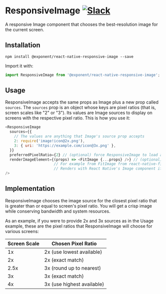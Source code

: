 # ResponsiveImage [![Slack](http://slack.exponentjs.com/badge.svg)](http://slack.exponentjs.com)
A responsive Image component that chooses the best-resolution image for the current screen.

## Installation

```
npm install @exponent/react-native-responsive-image --save
```

Import it with:

```js
import ResponsiveImage from '@exponent/react-native-responsive-image';
```

## Usage

ResponsiveImage accepts the same props as Image plus a new prop called `sources`. The `sources` prop is an object whose keys are pixel ratios (that is, screen scales like "2" or "3"). Its values are Image sources to display on screens with the respective pixel ratio. This is how you use it:

```js
<ResponsiveImage
  sources={{
    // The values are anything that Image's source prop accepts
    2: require('image!icon@2x.png'),
    3: { uri: 'https://example.com/icon@3x.png' },
  }}
  preferredPixelRatio={2} // (optional) force ResponsiveImage to load a specified pixel ratio
  renderImageElement={(props) => <FitImage {...props} />} // (optional) specify a custom function for rendering the image
                      // For example from FitImage from react-native-fit-image
                      // Renders with React Native's Image component if this prop isn't set
/>
```

## Implementation

ResponsiveImage chooses the image source for the closest pixel ratio that is greater than or equal to screen's pixel ratio. You will get a crisp image while conserving bandwidth and system resources.

As an example, if you were to provide 2x and 3x sources as in the Usage example, these are the pixel ratios that ResponsiveImage will choose for various screens:

Screen Scale  | Chosen Pixel Ratio
------------- | --------------------------
1x            | 2x (use lowest available)
2x            | 2x (exact match)
2.5x          | 3x (round up to nearest)
3x            | 3x (exact match)
4x            | 3x (use highest available)
